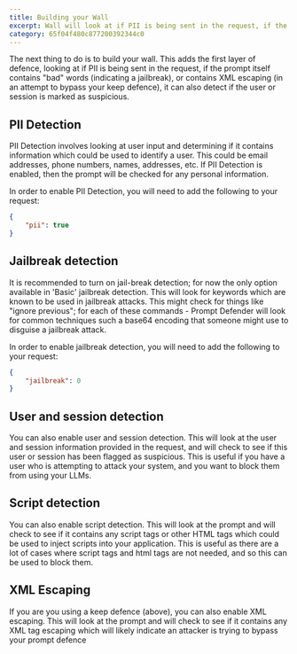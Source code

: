 ```yaml
---
title: Building your Wall
excerpt: Wall will look at if PII is being sent in the request, if the prompt itself contains "bad" words (indicating a jailbreak), or contains XML escaping (in an attempt to bypass your keep defence), it can also detect if the user or session is marked as suspicious. 
category: 65f04f480c877200392344c0
---
```


The next thing to do is to build your wall. This adds the first layer of defence, looking at if PII is being sent in the
request, if the prompt itself contains "bad" words (indicating a jailbreak), or contains XML escaping (in an attempt to bypass
your keep defence), it can also detect if the user or session is marked as suspicious.

## PII Detection

PII Detection involves looking at user input and determining if it contains information which could be used to identify a user.
This could be email addresses, phone numbers, names, addresses, etc. If PII Detection is enabled, then the prompt will be
checked for any personal information.

In order to enable PII Detection, you will need to add the following to your request:

```json
{
    "pii": true
}
```

## Jailbreak detection

It is recommended to turn on jail-break detection; for now the only option available in 'Basic' jailbreak detection. This will look for keywords which are known to be used in jailbreak attacks. This might check for things like "ignore previous";
for each of these commands - Prompt Defender will look for common techniques such a base64 encoding that someone might use to
disguise a jailbreak attack.

In order to enable jailbreak detection, you will need to add the following to your request:

```json
{
    "jailbreak": 0
}
```

## User and session detection

You can also enable user and session detection. This will look at the user and session information provided in the request, and
will check to see if this user or session has been flagged as suspicious. This is useful if you have a user who is attempting
to attack your system, and you want to block them from using your LLMs.

## Script detection

You can also enable script detection. This will look at the prompt and will check to see if it contains any script tags or
other HTML tags which could be used to inject scripts into your application. This is useful as there are a lot of cases
where script tags and html tags are not needed, and so this can be used to block them.

## XML Escaping

If you are you using a keep defence (above), you can also enable XML escaping. This will look at the prompt and
will check to see if it contains any XML tag escaping which will likely indicate an attacker is trying to bypass your prompt defence
